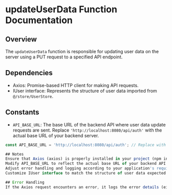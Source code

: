 # updateUserData Function Documentation

## Overview

The `updateUserData` function is responsible for updating user data on the server using a PUT request to a specified API endpoint.

## Dependencies

- Axios: Promise-based HTTP client for making API requests.
- IUser interface: Represents the structure of user data imported from `@/store/UserStore`.

## Constants

- `API_BASE_URL`: The base URL of the backend API where user data update requests are sent. Replace `'http://localhost:8080/api/auth'` with the actual base URL of your backend server.

```typescript
const API_BASE_URL = 'http://localhost:8080/api/auth'; // Replace with your actual backend base URL

## Notes
Ensure that Axios (axios) is properly installed in your project (npm install axios).
Modify API_BASE_URL to reflect the actual base URL of your backend API endpoint.
Adjust error handling and logging according to your application's requirements.
Customize IUser interface to match the structure of user data expected by your backend API.

## Error Handling
If the Axios request encounters an error, it logs the error details (either from the response or the message itself) and throws the error to be handled upstream.
